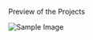 Preview of the Projects

![Sample Image](https://user-images.githubusercontent.com/78692972/230728103-0ca7a663-fc19-4fcf-ae8e-036764218bca.jpg)
